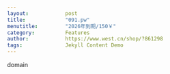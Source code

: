 ```yaml
---
layout:            post
title:             "091.pw"
menutitle:         "2026年到期/150￥"
category:          Features
author:            https://www.west.cn/shop/?861298
tags:              Jekyll Content Demo
---
```


domain
